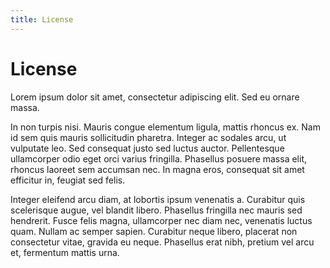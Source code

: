 ```yaml
---
title: License
---
```


# License

Lorem ipsum dolor sit amet, consectetur adipiscing elit. Sed eu ornare massa.

In non turpis nisi. Mauris congue elementum ligula, mattis rhoncus ex. Nam id sem quis mauris sollicitudin pharetra.
Integer ac sodales arcu, ut vulputate leo. Sed consequat justo sed luctus auctor. Pellentesque ullamcorper odio eget
orci varius fringilla. Phasellus posuere massa elit, rhoncus laoreet sem accumsan nec. In magna eros, consequat sit amet
efficitur in, feugiat sed felis.

Integer eleifend arcu diam, at lobortis ipsum venenatis a. Curabitur quis scelerisque augue, vel blandit libero.
Phasellus fringilla nec mauris sed hendrerit. Fusce felis magna, ullamcorper nec diam nec, venenatis luctus quam. Nullam
ac semper sapien. Curabitur neque libero, placerat non consectetur vitae, gravida eu neque. Phasellus erat nibh, pretium
vel arcu et, fermentum mattis urna.
